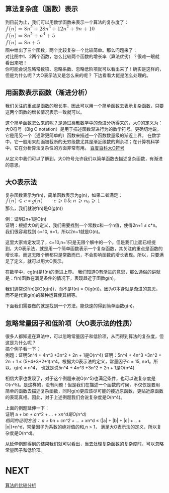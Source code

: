 ## 算法复杂度（函数）表示
到目前为止，我们可以用数学函数来表示一个算法的复杂度了：  
![](../../images/17.gif "17")  
图中给出了三个函数，两个比较复杂一个比较简单。那么问题来了：  
对比图中1、2两个函数，怎么比较两个函数的增长率（算法优劣）？很难一眼就看出来吧！  
你可能会说忽略常数项、忽略系数、忽略低阶项就可以看出来了！确实是这样的，但是为什么呢？大O表示法又是怎么来的呢？
下边看看大佬是怎么处理的。

## 用函数表示函数（渐进分析）
我们关注的重点是函数的增长率，因此可以用一个简单函数去表示复杂函数，只要这两个函数的增长情况表示一致就可以。  

这个简单函数怎么来的呢？是通过离散数学中的渐进分析得来的，大O的定义为：  
大O符号（Big O notation）是用于描述函数渐进行为的数学符号。更确切地说，它是用另一个（通常更简单的）函数来描述一个函数数量级的渐近上界。
在数学中，它一般用来刻画被截断的无穷级数尤其是渐近级数的剩余项；在计算机科学中，它在分析算法复杂性的方面非常有用。
[百度百科大O符号](https://baike.baidu.com/item/%E5%A4%A7O%E7%AC%A6%E5%8F%B7 "大O符号")
  
从定义中我们可以了解到，大O符号允许我们以简单函数去描述复杂函数，有渐进的意思。

## 大O表示法
复杂函数表示为f(n)，简单函数表示为g(n)，如果二者满足：  
![](../../images/18.gif "18")  
那么，我们就说f(n)是O(g(n))
  
例：证明2n+1是O(n)  
证明：根据大O的定义，我们需要找到一个常数c和一个n值，使得2n+1 ≤ c*n。我们很容易找到 c=10, n=1，所以2n+1就是O(n)。  

这里大家肯定发现了，c=10,n=1只是无限个解中的一个。但是我们上面已经提到，大O表示法，就是用一个简单函数表示一个复杂函数，其关注的重点是函数的
增长率。而这无限个解都只是常数而已，不会影响函数的增长表现。所以，只要满足了定义，就可以用大O表示。

在数学中，cg(n)是f(n)的渐进上界。
我们知道O有渐进的意思，那么通俗的讲就是：f(n)函数在满足条件的情况下，表现趋近于函数g(n)。

我们通常说f(n)是O(g(n))，而不是f(n) = O(g(n))。因为O本身就是渐进的意思，而不是代表g(n)的某种运算使其相等。

下面我们需要做的就是找到一个方法，能快速的得到简单函数g(n)。
## 忽略常量因子和低阶项（大O表示法的性质）
很多人都知道在算法中，可以忽略常量因子和低阶项，从而得到算法的复杂度，但这是为什么呢？  
搞个例子看一下：  
例题：证明5n^4 + 4n^3 +3n^2 + 2n + 1是O(n^4)
证明：5n^4 + 4n^3 +3n^2 + 2n + 1 ≤ (5+4+3+2+1)n^4，根据大O表示法的定义，常量因子c = 15, n≥1。所以，g(n) = n^4，
也就是说5n^4 + 4n^3 +3n^2 + 2n + 1是O(n^4)  

相信大家也发现了，对于这个例题来说O(n^5)也满足条件，也可以说复杂度是O(n^5)。是这样的，没有问题！但是我们在描述一个函数的时候，不仅仅是要用
简单的函数去描述复杂函数，同时g(n)更应该尽可能的接近原函数，更贴近原函数的表现真相。因此，对于上述例题我们会说复杂度是O(n^4)。

上面的例题延伸一下：  
证明 a + b*n + c*n^2 + ... + x*n^d是O(n^d)  
相同的证明方法： a + b*n + c*n^2 + ... + x*n^d ≤ (|a| + |b| + |c| + .. + |x|)*n^d，常量因子为系数的绝对值的和,n > 1，
满足大O表示法的定义，所以复杂度是O(n^d)。

从延伸例题得到的结果我们就可以看出，当去处理复杂函数的复杂度时，可以忽略常量因子和低阶项。

# NEXT
[算法的比较分析](../d_算法的比较分析)